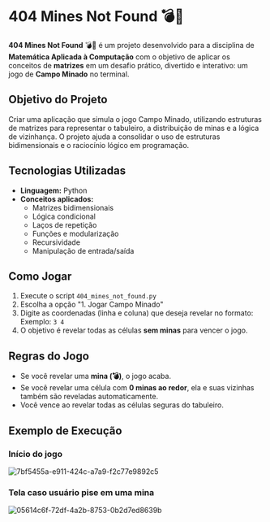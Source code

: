 # 404 Mines Not Found 💣🥶

**404 Mines Not Found** 💣🥶 é um projeto desenvolvido para a disciplina de **Matemática Aplicada à Computação** com o objetivo de aplicar os conceitos de **matrizes** em um desafio prático, divertido e interativo: um jogo de **Campo Minado** no terminal.

## Objetivo do Projeto

Criar uma aplicação que simula o jogo Campo Minado, utilizando estruturas de matrizes para representar o tabuleiro, a distribuição de minas e a lógica de vizinhança. O projeto ajuda a consolidar o uso de estruturas bidimensionais e o raciocínio lógico em programação.

## Tecnologias Utilizadas

- **Linguagem:** Python
- **Conceitos aplicados:**
  - Matrizes bidimensionais
  - Lógica condicional
  - Laços de repetição
  - Funções e modularização
  - Recursividade
  - Manipulação de entrada/saída

## Como Jogar

1. Execute o script `404_mines_not_found.py`
2. Escolha a opção "1. Jogar Campo Minado"
3. Digite as coordenadas (linha e coluna) que deseja revelar no formato:  
Exemplo: `3 4`
4. O objetivo é revelar todas as células **sem minas** para vencer o jogo.

## Regras do Jogo

- Se você revelar uma **mina (💣)**, o jogo acaba.
- Se você revelar uma célula com **0 minas ao redor**, ela e suas vizinhas também são reveladas automaticamente.
- Você vence ao revelar todas as células seguras do tabuleiro.

## Exemplo de Execução 
### Início do jogo
![7bf5455a-e911-424c-a7a9-f2c77e9892c5](https://github.com/user-attachments/assets/e22e7796-dfaa-441c-8b67-6eeb247838ae)

### Tela caso usuário pise em uma mina
![05614c6f-72df-4a2b-8753-0b2d7ed8639b](https://github.com/user-attachments/assets/b816e236-d717-4333-9463-45a65f7b2243)
